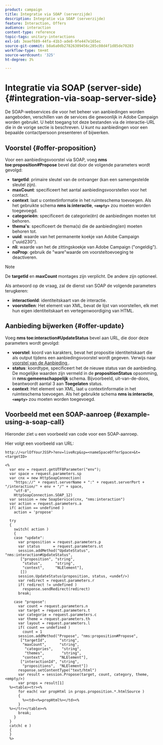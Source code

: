 ```yaml
---
product: campaign
title: Integratie via SOAP (serverzijde)
description: Integratie via SOAP (serverzijde)
feature: Interaction, Offers
audience: interaction
content-type: reference
topic-tags: unitary-interactions
exl-id: 3eaef689-44fa-41b3-ade8-9fe447e165ec
source-git-commit: b8a6a0db27826309456c285c08d4f1d85de70283
workflow-type: tm+mt
source-wordcount: '325'
ht-degree: 3%

---
```


# Integratie via SOAP (server-side){#integration-via-soap-server-side}



De SOAP-webservices die voor het beheer van aanbiedingen worden aangeboden, verschillen van de services die gewoonlijk in Adobe Campaign worden gebruikt. U hebt toegang tot deze bestanden via de interactie-URL die in de vorige sectie is beschreven. U kunt nu aanbiedingen voor een bepaalde contactpersoon presenteren of bijwerken.

## Voorstel {#offer-proposition}

Voor een aanbiedingsvoorstel via SOAP, voeg **nms toe:proposition#Propose** bevel dat door de volgende parameters wordt gevolgd:

* **targetId**: primaire sleutel van de ontvanger (kan een samengestelde sleutel zijn).
* **maxCount**: specificeert het aantal aanbiedingsvoorstellen voor het contact.
* **context**: laat u contextinformatie in het ruimteschema toevoegen. Als het gebruikte schema **nms is:interactie**, **`<empty>`** zou moeten worden toegevoegd.
* **categorieën**: specificeert de categorie(ën) de aanbiedingen moeten tot behoren.
* **thema&#39;s**: specificeert de thema(s) die de aanbieding(en) moeten behoren tot.
* **uuid**: waarde van het permanente koekje van Adobe Campaign (&quot;uuid230&quot;).
* **nli**: waarde van het de zittingskoekje van Adobe Campaign (&quot;ongeldig&quot;).
* **noProp**: gebruik de &quot;ware&quot;waarde om voorsteltoevoeging te deactiveren.

>[!NOTE]
>
>De **targetId** en **maxCount** montages zijn verplicht. De andere zijn optioneel.

Als antwoord op de vraag, zal de dienst van SOAP de volgende parameters terugkeren:

* **interactionId**: identiteitskaart van de interactie.
* **voorstellen**: Het element van XML, bevat de lijst van voorstellen, elk met hun eigen identiteitskaart en vertegenwoordiging van HTML.

## Aanbieding bijwerken {#offer-update}

Voeg **nms toe:interaction#UpdateStatus** bevel aan URL, die door deze parameters wordt gevolgd:

* **voorstel**: koord van karakters, bevat het propositie identiteitskaart die als output tijdens een aanbiedingsvoorstel wordt gegeven. Verwijs naar [ voorstel van de Aanbieding ](#offer-proposition).
* **status**: koordtype, specificeert het de nieuwe status van de aanbieding. De mogelijke waarden zijn vermeld in de **propositionStatus** opsomming, in **nms:gemeenschappelijk** schema. Bijvoorbeeld, uit-van-de-doos, beantwoordt aantal 3 aan **Toegelaten** status.
* **context**: Het element van XML, laat u contextinformatie in het ruimteschema toevoegen. Als het gebruikte schema **nms is:interactie**, **`<empty>`** zou moeten worden toegevoegd.

## Voorbeeld met een SOAP-aanroep {#example-using-a-soap-call}

Hieronder ziet u een voorbeeld van code voor een SOAP-aanroep.

Hier volgt een voorbeeld van URL:

```
http://<urlOfYourJSSP>?env=liveRcp&sp=<nameSpaceOfferSpace>&t=<targetID>
```

```
<%
  var env = request.getUTF8Parameter("env");
  var space = request.parameters.sp
  var cnx = new HttpSoapConnection(
    "https://" + request.serverName + ":" + request.serverPort + "/interaction/" + env + "/" + space,
    "utf-8",
    HttpSoapConnection.SOAP_12)
  var session = new SoapService(cnx, "nms:interaction")
  var action = request.parameters.a
  if( action == undefined )
    action = 'propose'

  try
  {
    switch( action )
    {
    case "update":
      var proposition = request.parameters.p
      var status      = request.parameters.st
      session.addMethod("UpdateStatus", "nms:interaction#UpdateStatus",
       ["proposition", "string",
        "status",      "string",
        "context",     "NLElement"],
       [])
      session.UpdateStatus(proposition, status, <undef/>)
      var redirect = request.parameters.r
      if( redirect != undefined )
        response.sendRedirect(redirect)
      break;

    case "propose":
      var count = request.parameters.n
      var target = request.parameters.t
      var categorie = request.parameters.c
      var theme = request.parameters.th
      var layout = request.parameters.l
      if( count == undefined )
        count = 1
      session.addMethod("Propose", "nms:proposition#Propose",
       ["targetId",      "string",
        "maxCount",      "string",
         "categories",    "string",
         "themes",        "string",
        "context",       "NLElement"],
       ["interactionId", "string",
        "propositions",  "NLElement"])
      response.setContentType("text/html")
      var result = session.Propose(target, count, category, theme, <empty/>)
      var props = result[1]
  %><table><tr><%
      for each( var propHtml in props.proposition.*.htmlSource )
      {
        %><td><%=propHtml%></td><%
      }
  %></tr></table><%
      break;
    }
  }
  catch( e )
  {
  }
  %>
```

